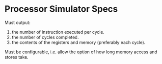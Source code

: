 # Processor Simulator Specs #

Must output:
  1. the number of instruction executed per cycle.
  2. the number of cycles completed.
  3. the contents of the registers and memory (preferably each cycle).

Must be configurable, i.e. allow the option of how long memory access and stores
take.
